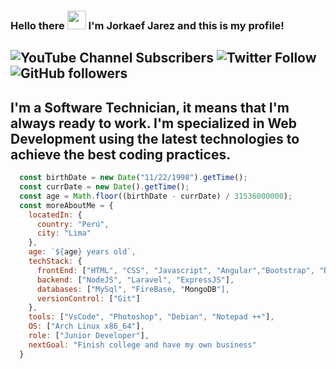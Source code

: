### Hello there <img src="https://emoji.gg/assets/emoji/7190-wavingblob.gif" width="30px"> I'm **Jorkaef Jarez** and this is my profile!
![YouTube Channel Subscribers](https://img.shields.io/youtube/channel/subscribers/UCyEPm_n8DS7GA1LnoBYmBhg?style=social)
![Twitter Follow](https://img.shields.io/twitter/follow/jorkaeffdev?style=social)
![GitHub followers](https://img.shields.io/github/followers/JorkDev?style=social)
---
I'm a Software Technician, it means that I'm always ready to work. I'm specialized in Web Development using the latest technologies to achieve the best coding practices.
---
```javascript
  const birthDate = new Date("11/22/1998").getTime();
  const currDate = new Date().getTime();
  const age = Math.floor((birthDate - currDate) / 31536000000);
  const moreAboutMe = {
    locatedIn: {
      country: "Perú",
      city: "Lima"
    },
    age: `${age} years old`,
    techStack: {
      frontEnd: ["HTML", "CSS", "Javascript", "Angular","Bootstrap", "ReactJS", "Tailwind"],
      backend: ["NodeJS", "Laravel", "ExpressJS"],
      databases: ["MySql", "FireBase, "MongoDB"],
      versionControl: ["Git"]
    },
    tools: ["VsCode", "Photoshop", "Debian", "Notepad ++"],
    OS: ["Arch Linux x86_64"],
    role: ["Junior Developer"],
    nextGoal: "Finish college and have my own business"
  }
```
